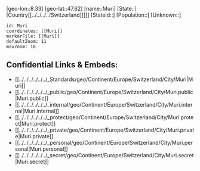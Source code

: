 ﻿---
location: [47.62,8.33]
mapzoom: [7,12] 
mapmarker: city 
type: City
tags:
- geo/City


SpocWebEntityId: 32632
isDeleted: false
confidential: public

---
[geo-lon::8.33]
[geo-lat::47.62]
[name::Muri]
[State::]
[Country[[../../../../Switzerland]]]]]
[StateId::]
[Population::]
[Unknown::]


```leaflet
id: Muri
coordinates: [[Muri]]
markerFile: [[Muri]]
defaultZoom: 11 
maxZoom: 18
```


## Confidential Links & Embeds: 
- [[../../../../../../_Standards/geo/Continent/Europe/Switzerland/City/Muri|Muri]] 
- [[../../../../../../_public/geo/Continent/Europe/Switzerland/City/Muri.public|Muri.public]] 
- [[../../../../../../_internal/geo/Continent/Europe/Switzerland/City/Muri.internal|Muri.internal]] 
- [[../../../../../../_protect/geo/Continent/Europe/Switzerland/City/Muri.protect|Muri.protect]] 
- [[../../../../../../_private/geo/Continent/Europe/Switzerland/City/Muri.private|Muri.private]] 
- [[../../../../../../_personal/geo/Continent/Europe/Switzerland/City/Muri.personal|Muri.personal]] 
- [[../../../../../../_secret/geo/Continent/Europe/Switzerland/City/Muri.secret|Muri.secret]] 
